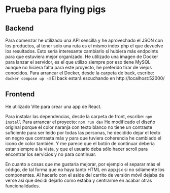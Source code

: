 # Prueba para flying pigs

## Backend
Para comenzar he utilizado una API sencilla y he aprovechado el JSON con los productos, al tener solo una ruta es el mismo index.php el que devuelve los resultados. Esto sería interesante cambiarlo si hubiera más endpoints para que estuviera mejor organizado.
He utilizado una imagen de Docker para lanzar el servidor, es el que utilizo siempre por eso tiene MySQL aunque no hiciera falta para este proyecto, he preferido tirar de viejos conocidos.
Para arrancar el Docker, desde la carpeta de back, escribe:
```docker compose up -d```
El back estará escuchando en http://localhost:52000/

## Frontend
He utilizado Vite para crear una app de React.

Para instalar las dependencias, desde la carpeta de front, escribe:
```npm install```
Para arrancar el proyecto:
```npm run dev```
He modificado el diseño original porque el color naranja con texto blanco no tiene un contraste suficiente para ser leído por todas las personas, he decidido dejar el texto en negro que contrasta más y para que tuviera coherencia he cambiado el icono de color también. Y me parece que el botón de continuar debería estar siempre a la vista, y que el usuario deba sólo hacer scroll para encontrar los servicios y no para continuar.

En cuanto a cosas que me gustaría mejorar, por ejemplo el separar más el código, de tal forma que no haya tanto HTML en app.jsx si no sólamente los componentes. Al hacerlo con el aside del carrito de versión móvil dejaba de verse así que decidí dejarlo como estaba y centrarme en acabar otras funcionalidades.



